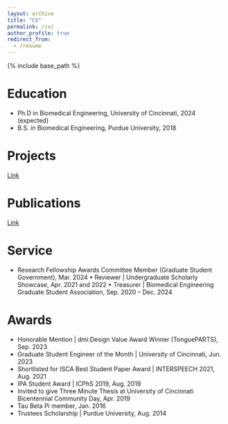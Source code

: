 ```yaml
---
layout: archive
title: "CV"
permalink: /cv/
author_profile: true
redirect_from:
  - /resume
---
```


{% include base_path %}

Education
======
* Ph.D in Biomedical Engineering, University of Cincinnati, 2024 (expected)
* B.S. in Biomedical Engineering, Purdue University, 2018

Projects
======
[Link](https://sarahrli.github.io/portfolio/)

Publications
======
[Link](https://sarahrli.github.io/publications/)

Service
======
* Research Fellowship Awards Committee Member (Graduate Student Government), Mar. 2024
•	Reviewer | Undergraduate Scholarly Showcase, Apr. 2021 and 2022
•	Treasurer | Biomedical Engineering Graduate Student Association, Sep. 2020 – Dec. 2024

Awards
======
* Honorable Mention | dmi:Design Value Award Winner (TonguePARTS), Sep. 2023
* Graduate Student Engineer of the Month | University of Cincinnati, Jun. 2023
* Shortlisted for ISCA Best Student Paper Award | INTERSPEECH 2021, Aug. 2021
* IPA Student Award | ICPhS 2019, Aug. 2019
* Invited to give Three Minute Thesis at University of Cincinnati Bicentennial Community Day, Apr. 2019
* Tau Beta Pi member, Jan. 2016
* Trustees Scholarship | Purdue University, Aug. 2014
